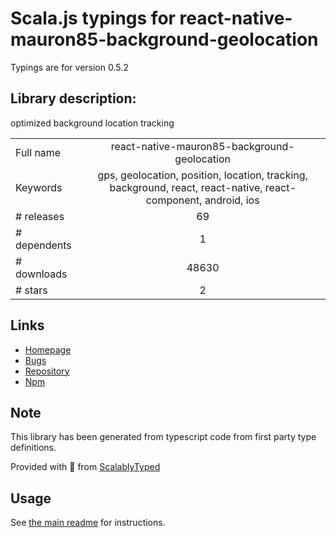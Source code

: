 
# Scala.js typings for react-native-mauron85-background-geolocation

Typings are for version 0.5.2

## Library description:
optimized background location tracking

|                    |                 |
| ------------------ | :-------------: |
| Full name          | react-native-mauron85-background-geolocation |
| Keywords           | gps, geolocation, position, location, tracking, background, react, react-native, react-component, android, ios |
| # releases         | 69 |
| # dependents       | 1 |
| # downloads        | 48630 |
| # stars            | 2 |

## Links
- [Homepage](https://github.com/mauron85/react-native-background-geolocation#readme)
- [Bugs](https://github.com/mauron85/react-native-background-geolocation/issues)
- [Repository](https://github.com/mauron85/react-native-background-geolocation)
- [Npm](https://www.npmjs.com/package/react-native-mauron85-background-geolocation)
    


## Note
This library has been generated from typescript code from first party type definitions.

Provided with :purple_heart: from [ScalablyTyped](https://github.com/oyvindberg/ScalablyTyped)

## Usage
See [the main readme](../../readme.md) for instructions.


